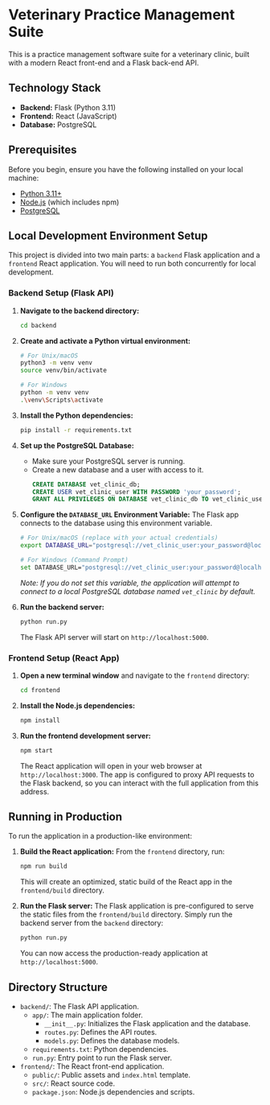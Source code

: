 # Veterinary Practice Management Suite

This is a practice management software suite for a veterinary clinic, built with a modern React front-end and a Flask back-end API.

## Technology Stack

-   **Backend:** Flask (Python 3.11)
-   **Frontend:** React (JavaScript)
-   **Database:** PostgreSQL

## Prerequisites

Before you begin, ensure you have the following installed on your local machine:

-   [Python 3.11+](https://www.python.org/downloads/)
-   [Node.js](https://nodejs.org/) (which includes npm)
-   [PostgreSQL](https://www.postgresql.org/download/)

## Local Development Environment Setup

This project is divided into two main parts: a `backend` Flask application and a `frontend` React application. You will need to run both concurrently for local development.

### Backend Setup (Flask API)

1.  **Navigate to the backend directory:**
    ```bash
    cd backend
    ```

2.  **Create and activate a Python virtual environment:**
    ```bash
    # For Unix/macOS
    python3 -m venv venv
    source venv/bin/activate

    # For Windows
    python -m venv venv
    .\venv\Scripts\activate
    ```

3.  **Install the Python dependencies:**
    ```bash
    pip install -r requirements.txt
    ```

4.  **Set up the PostgreSQL Database:**
    -   Make sure your PostgreSQL server is running.
    -   Create a new database and a user with access to it.
        ```sql
        CREATE DATABASE vet_clinic_db;
        CREATE USER vet_clinic_user WITH PASSWORD 'your_password';
        GRANT ALL PRIVILEGES ON DATABASE vet_clinic_db TO vet_clinic_user;
        ```

5.  **Configure the `DATABASE_URL` Environment Variable:**
    The Flask app connects to the database using this environment variable.
    ```bash
    # For Unix/macOS (replace with your actual credentials)
    export DATABASE_URL="postgresql://vet_clinic_user:your_password@localhost:5432/vet_clinic_db"

    # For Windows (Command Prompt)
    set DATABASE_URL="postgresql://vet_clinic_user:your_password@localhost:5432/vet_clinic_db"
    ```

    _Note: If you do not set this variable, the application will attempt to connect to a local PostgreSQL database named `vet_clinic` by default._

6.  **Run the backend server:**
    ```bash
    python run.py
    ```
    The Flask API server will start on `http://localhost:5000`.

### Frontend Setup (React App)

1.  **Open a new terminal window** and navigate to the `frontend` directory:
    ```bash
    cd frontend
    ```

2.  **Install the Node.js dependencies:**
    ```bash
    npm install
    ```

3.  **Run the frontend development server:**
    ```bash
    npm start
    ```
    The React application will open in your web browser at `http://localhost:3000`. The app is configured to proxy API requests to the Flask backend, so you can interact with the full application from this address.

## Running in Production

To run the application in a production-like environment:

1.  **Build the React application:**
    From the `frontend` directory, run:
    ```bash
    npm run build
    ```
    This will create an optimized, static build of the React app in the `frontend/build` directory.

2.  **Run the Flask server:**
    The Flask application is pre-configured to serve the static files from the `frontend/build` directory. Simply run the backend server from the `backend` directory:
    ```bash
    python run.py
    ```
    You can now access the production-ready application at `http://localhost:5000`.

## Directory Structure

-   `backend/`: The Flask API application.
    -   `app/`: The main application folder.
        -   `__init__.py`: Initializes the Flask application and the database.
        -   `routes.py`: Defines the API routes.
        -   `models.py`: Defines the database models.
    -   `requirements.txt`: Python dependencies.
    -   `run.py`: Entry point to run the Flask server.
-   `frontend/`: The React front-end application.
    -   `public/`: Public assets and `index.html` template.
    -   `src/`: React source code.
    -   `package.json`: Node.js dependencies and scripts.
